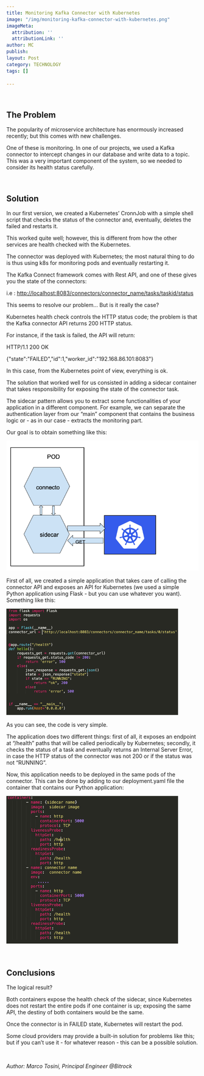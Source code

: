 ```yaml
---
title: Monitoring Kafka Connector with Kubernetes
image: "/img/monitoring-kafka-connector-with-kubernetes.png"
imageMeta:
  attribution: ''
  attributionLink: ''
author: MC
publish: 
layout: Post
category: TECHNOLOGY
tags: []

---
```

<br />

## **The Problem**

The popularity of microservice architecture has enormously increased recently; but this comes with new challenges.

One of these is monitoring. In one of our projects, we used a Kafka connector to intercept changes in our database and write data to a topic. This was a very important component of the system, so we needed to consider its health status carefully.

<br />

## **Solution**

In our first version, we created a Kubernetes’ CronnJob with a simple shell script that checks the status of the connector and, eventually, deletes the failed and restarts it.

This worked quite well; however, this is different from how the other services are health checked with the Kubernetes.

The connector was deployed with Kubernetes; the most natural thing to do is thus using k8s for monitoring pods and eventually restarting it.

The Kafka Connect framework comes with Rest API, and one of these gives you the state of the connectors:

i.e : [http://localhost:8083/connectors/connector_name/tasks/taskid/status](http://localhost:8083/connectors/connector_name/tasks/taskid/status)

This seems to resolve our problem... But is it really the case?

Kubernetes health check controls the HTTP status code; the problem is that the Kafka connector API returns 200 HTTP status.

For instance, if the task is failed, the API will return:

HTTP/1.1 200 OK

{"state":"FAILED","id":1,"worker_id":"192.168.86.101:8083"}

In this case, from the Kubernetes point of view, everything is ok.

The solution that worked well for us consisted in adding a sidecar container that takes responsibility for exposing the state of the connector task.

The sidecar pattern allows you to extract some functionalities of your application in a different component. For example, we can separate the authentication layer from our “main” component that contains the business logic or - as in our case - extracts the monitoring part.

Our goal is to obtain something like this:

![](/img/s-1.png)

First of all, we created a simple application that takes care of calling the connector API and exposes an API for Kubernetes (we used a simple Python application using Flask - but you can use whatever you want). Something like this:

![](/img/s-2.png)

As you can see, the code is very simple.

The application does two different things: first of all, it exposes an endpoint at “/health” paths that will be called periodically by Kubernetes; secondly, it checks the status of a task and eventually returns an Internal Server Error, in case the HTTP status of the connector was not 200 or if the status was not “RUNNING”.

Now, this application needs to be deployed in the same pods of the connector. This can be done by adding to our deployment.yaml file the container that contains our Python application:

![](/img/s-3.png)

<br />

## **Conclusions**

The logical result?

Both containers expose the health check of the sidecar, since Kubernetes does not restart the entire pods if one container is up; exposing the same API, the destiny of both containers would be the same.

Once the connector is in FAILED state, Kubernetes will restart the pod.

Some cloud providers may provide a built-in solution for problems like this; but if you can’t use it - for whatever reason - this can be a possible solution.

<br />

_Author: Marco Tosini, Principal Engineer @Bitrock_